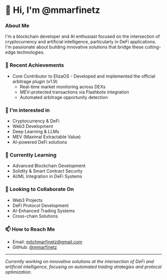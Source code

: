 # 👋 Hi, I'm @mmarfinetz

### About Me
I'm a blockchain developer and AI enthusiast focused on the intersection of cryptocurrency and artificial intelligence, particularly in DeFi applications. I'm passionate about building innovative solutions that bridge these cutting-edge technologies.

### 🚀 Recent Achievements
- Core Contributor to ElizaOS - Developed and implemented the official arbitrage plugin (v1.9)
  - Real-time market monitoring across DEXs
  - MEV-protected transactions via Flashbots integration
  - Automated arbitrage opportunity detection

### 👀 I'm interested in
- Cryptocurrency & DeFi
- Web3 Development
- Deep Learning & LLMs
- MEV (Maximal Extractable Value)
- AI-powered DeFi solutions

### 🌱 Currently Learning
- Advanced Blockchain Development
- Solidity & Smart Contract Security
- AI/ML Integration in DeFi Systems

### 💞️ Looking to Collaborate On
- Web3 Projects
- DeFi Protocol Development
- AI-Enhanced Trading Systems
- Cross-chain Solutions

### 📫 How to Reach Me
- Email: mitchmarfinetz@gmail.com
- GitHub: [@mmarfinetz](https://github.com/mmarfinetz)

---
*Currently working on innovative solutions at the intersection of DeFi and artificial intelligence, focusing on automated trading strategies and protocol optimization.*
